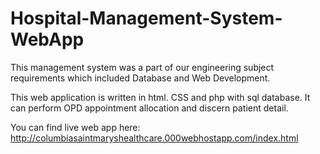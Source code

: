 # Hospital-Management-System-WebApp
This management system was a part of our engineering subject requirements which included Database and Web Development.

This web application is written in html. CSS and php with sql database.
It can perform OPD appointment allocation and discern patient detail.

You can find live web app here:
http://columbiasaintmaryshealthcare.000webhostapp.com/index.html

